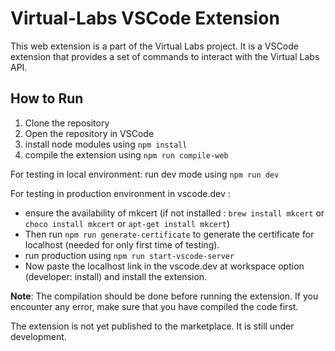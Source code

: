 # Virtual-Labs VSCode Extension

This web extension is a part of the Virtual Labs project. It is a VSCode extension that provides a set of commands to interact with the Virtual Labs API.

## How to Run

1. Clone the repository
2. Open the repository in VSCode
3. install node modules using `npm install`
4. compile the extension using `npm run compile-web`

For testing in local environment:
    run dev mode using `npm run dev`

For testing in production environment in vscode.dev :

- ensure the availability of mkcert (if not installed : `brew install mkcert` or `choco install mkcert` or `apt-get install mkcert`)
- Then run `npm run generate-certificate` to generate the certificate for localhost (needed for only first time of testing).
- run production using `npm run start-vscode-server`
- Now paste the localhost link in the vscode.dev at workspace option (developer: install) and install the extension.

**Note**: The compilation should be done before running the extension. If you encounter any error, make sure that you have compiled the code first.

The extension is not yet published to the marketplace. It is still under development.
